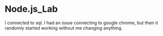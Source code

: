 # Node.js_Lab
I connected to sql. I had an issue connecting to google chrome, but then it randomly started working without me changing anything.

